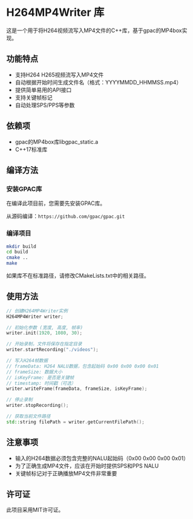 
# H264MP4Writer 库

这是一个用于将H264视频流写入MP4文件的C++库，基于gpac的MP4box实现。

## 功能特点

- 支持H264 H265视频流写入MP4文件
- 自动根据开始时间生成文件名（格式：YYYYMMDD_HHMMSS.mp4）
- 提供简单易用的API接口
- 支持关键帧标记
- 自动处理SPS/PPS等参数

## 依赖项

- gpac的MP4box库libgpac_static.a
- C++17标准库

## 编译方法

### 安装GPAC库

在编译此项目前，您需要先安装GPAC库。

从源码编译：`https://github.com/gpac/gpac.git`

### 编译项目

```bash
mkdir build
cd build
cmake ..
make
```

如果库不在标准路径，请修改CMakeLists.txt中的相关路径。

## 使用方法

```cpp
// 创建H264MP4Writer实例
H264MP4Writer writer;

// 初始化参数 (宽度, 高度, 帧率)
writer.init(1920, 1080, 30);

// 开始录制，文件将保存在指定目录
writer.startRecording("./videos");

// 写入H264帧数据
// frameData: H264 NALU数据，包含起始码 0x00 0x00 0x00 0x01
// frameSize: 数据大小
// isKeyFrame: 是否是关键帧
// timestamp: 时间戳（可选）
writer.writeFrame(frameData, frameSize, isKeyFrame);

// 停止录制
writer.stopRecording();

// 获取当前文件路径
std::string filePath = writer.getCurrentFilePath();
```

## 注意事项

- 输入的H264数据必须包含完整的NALU起始码（0x00 0x00 0x00 0x01）
- 为了正确生成MP4文件，应该在开始时提供SPS和PPS NALU
- 关键帧标记对于正确播放MP4文件非常重要

## 许可证

此项目采用MIT许可证。
